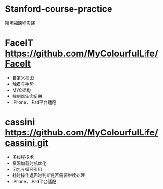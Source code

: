 # Stanford-course-practice
斯坦福课程实践

# FaceIT https://github.com/MyColourfulLife/FaceIt
- 自定义视图
- 触摸与手势
- MVC架构
- 控制器生命周期
- iPhone，iPad平台适配

# cassini https://github.com/MyColourfulLife/cassini.git
- 多线程技术
- 资源加载时机优化
- 闭包与循环引用
- 耗时操作返回时判断是否需要继续处理
- iPhone，iPad平台适配
